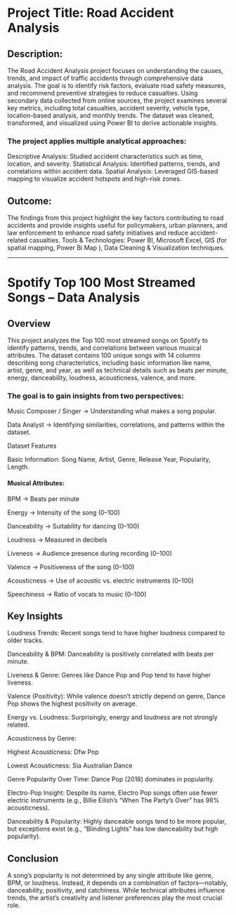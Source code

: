 # Project Title: Road Accident Analysis

## Description:
The Road Accident Analysis project focuses on understanding the causes, trends, and impact of traffic accidents through comprehensive data analysis. The goal is to identify risk factors, evaluate road safety measures, and recommend preventive strategies to reduce casualties.
Using secondary data collected from online sources, the project examines several key metrics, including total casualties, accident severity, vehicle type, location-based analysis, and monthly trends. The dataset was cleaned, transformed, and visualized using Power BI to derive actionable insights.

### The project applies multiple analytical approaches:

Descriptive Analysis: Studied accident characteristics such as time, location, and severity.
Statistical Analysis: Identified patterns, trends, and correlations within accident data.
Spatial Analysis: Leveraged GIS-based mapping to visualize accident hotspots and high-risk zones.

## Outcome:
The findings from this project highlight the key factors contributing to road accidents and provide insights useful for policymakers, urban planners, and law enforcement to enhance road safety initiatives and reduce accident-related casualties.
Tools & Technologies: Power BI, Microsoft Excel, GIS (for spatial mapping, Power Bi Map ), Data Cleaning & Visualization techniques.


-----
# Spotify Top 100 Most Streamed Songs – Data Analysis

## Overview

This project analyzes the Top 100 most streamed songs on Spotify to identify patterns, trends, and correlations between various musical attributes. The dataset contains 100 unique songs with 14 columns describing song characteristics, including basic information like name, artist, genre, and year, as well as technical details such as beats per minute, energy, danceability, loudness, acousticness, valence, and more.

### The goal is to gain insights from two perspectives:

Music Composer / Singer → Understanding what makes a song popular.

Data Analyst → Identifying similarities, correlations, and patterns within the dataset.

Dataset Features

Basic Information: Song Name, Artist, Genre, Release Year, Popularity, Length.

#### Musical Attributes:

BPM → Beats per minute

Energy → Intensity of the song (0–100)

Danceability → Suitability for dancing (0–100)

Loudness → Measured in decibels

Liveness → Audience presence during recording (0–100)

Valence → Positiveness of the song (0–100)

Acousticness → Use of acoustic vs. electric instruments (0–100)

Speechiness → Ratio of vocals to music (0–100)

## Key Insights

Loudness Trends: Recent songs tend to have higher loudness compared to older tracks.

Danceability & BPM: Danceability is positively correlated with beats per minute.

Liveness & Genre: Genres like Dance Pop and Pop tend to have higher liveness.

Valence (Positivity): While valence doesn’t strictly depend on genre, Dance Pop shows the highest positivity on average.

Energy vs. Loudness: Surprisingly, energy and loudness are not strongly related.

Acousticness by Genre:

Highest Acousticness: Dfw Pop

Lowest Acousticness: Sia Australian Dance

Genre Popularity Over Time: Dance Pop (2018) dominates in popularity.

Electro-Pop Insight: Despite its name, Electro Pop songs often use fewer electric instruments (e.g., Billie Eilish’s “When The Party’s Over” has 98% acousticness).

Danceability & Popularity: Highly danceable songs tend to be more popular, but exceptions exist (e.g., “Blinding Lights” has low danceability but high popularity).

## Conclusion

A song’s popularity is not determined by any single attribute like genre, BPM, or loudness. Instead, it depends on a combination of factors—notably, danceability, positivity, and catchiness. While technical attributes influence trends, the artist’s creativity and listener preferences play the most crucial role.
